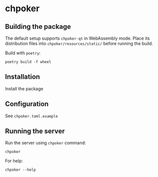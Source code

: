 # chpoker


## Building the package

The default setup supports ``chpoker-qt`` in WebAssembly mode. Place its distribution files
into ``chpoker/resources/static/`` before running the build.

Build with ``poetry``:

    poetry build -f wheel


## Installation

Install the package


## Configuration

See ``chpoker.toml.example``


## Running the server

Run the server using ``chpoker`` command:

    chpoker

For help:

    chpoker --help
